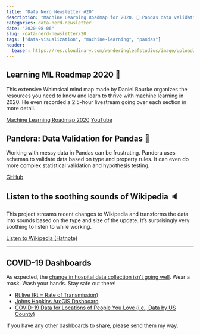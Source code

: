 ```yaml
---
title: "Data Nerd Newsletter #20"
description: "Machine Learning Roadmap for 2020. 🤖 Pandas data validation with Pandera. 🐼 Listen to the sounds of Wikipedia. 🔈"
categories: data-nerd-newsletter
date: "2020-08-06"
slug: /data-nerd-newsletter/20
tags: ["data-visualization", "machine-learning", "pandas"]
header:
  teaser: https://res.cloudinary.com/wanderingleafstudios/image/upload/v1587682706/chrisjmears.com/data-nerd-newsletter-og.jpg
---
```


## Learning ML Roadmap 2020 🤖

This extensive Whimsical mind map made by Daniel Bourke organizes the resources you need to know and learn to thrive with machine learning in 2020. He even recorded a 2.5-hour livestream going over each section in more detail.

[Machine Learning Roadmap 2020](https://whimsical.com/CA7f3ykvXpnJ9Az32vYXva)
[YouTube](https://www.youtube.com/watch?v=pHiMN_gy9mk)

## Pandera: Data Validation for Pandas 🐼

Working with messy data in Pandas can be frustrating. Pandera uses schemas to validate data based on type and property rules. It can even do more complex statistical validation and hypothesis testing.

[GitHub](https://github.com/pandera-dev/pandera)

## Listen to the soothing sounds of Wikipedia 🔈

This project streams recent changes to Wikipedia and transforms the data into sounds based on the type and size of the update. It’s surprisingly very soothing to listen to while working.

[Listen to Wikipedia (Hatnote)](http://listen.hatnote.com/)

---

## COVID-19 Dashboards

As expected, the [change in hospital data collection isn’t going well](https://www.npr.org/sections/health-shots/2020/07/31/897429054/covid-19-hospital-data-system-that-bypasses-cdc-plagued-by-delays-inaccuracies). Wear a mask. Wash your hands. Stay safe out there!

- [Rt.live (Rt = Rate of Transmission)](https://rt.live)
- [Johns Hopkins ArcGIS Dashboard](https://www.arcgis.com/apps/opsdashboard/index.html#/bda7594740fd40299423467b48e9ecf6)
- [COVID-19 Data for Locations of People You Love (i.e., Data by US County)](https://91-divoc.com/pages/covid-by-your-locations/)

If you have any other dashboards to share, please send them my way.
